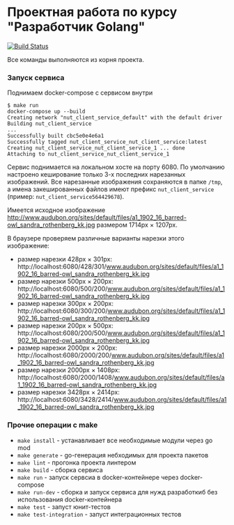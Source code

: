 # Проектная работа по курсу "Разработчик Golang"
[![Build Status](https://travis-ci.com/andreyAKor/nut_client_service.svg?branch=master)](https://travis-ci.com/andreyAKor/nut_client_service)

Все команды выполняются из корня проекта.

### Запуск сервиса
Поднимаем docker-compose с сервисом внутри
```shell script
$ make run
docker-compose up --build
Creating network "nut_client_service_default" with the default driver
Building nut_client_service
...
Successfully built cbc5e0e4e6a1
Successfully tagged nut_client_service_nut_client_service:latest
Creating nut_client_service_nut_client_service_1 ... done
Attaching to nut_client_service_nut_client_service_1
```

Сервис поднимается на локальном хосте на порту 6080.
По умолчанию настроено кеширование только 3-х последних нарезанных изображений. Все нарезанные изображения сохраняются в папке `/tmp`, а имена закешированных файлов имеют префикс `nut_client_service` (пример: `nut_client_service564429678`).

Имеется исходное изображение http://www.audubon.org/sites/default/files/a1_1902_16_barred-owl_sandra_rothenberg_kk.jpg размером 1714px × 1207px.

В браузере проверяем различные варианты нарезки этого изображение:
- размер нарезки 428px × 301px: http://localhost:6080/428/301/www.audubon.org/sites/default/files/a1_1902_16_barred-owl_sandra_rothenberg_kk.jpg
- размер нарезки 500px × 200px: http://localhost:6080/500/200/www.audubon.org/sites/default/files/a1_1902_16_barred-owl_sandra_rothenberg_kk.jpg
- размер нарезки 300px × 200px: http://localhost:6080/300/200/www.audubon.org/sites/default/files/a1_1902_16_barred-owl_sandra_rothenberg_kk.jpg
- размер нарезки 200px × 500px: http://localhost:6080/200/500/www.audubon.org/sites/default/files/a1_1902_16_barred-owl_sandra_rothenberg_kk.jpg
- размер нарезки 2000px × 200px: http://localhost:6080/2000/200/www.audubon.org/sites/default/files/a1_1902_16_barred-owl_sandra_rothenberg_kk.jpg
- размер нарезки 2000px × 1408px: http://localhost:6080/2000/1408/www.audubon.org/sites/default/files/a1_1902_16_barred-owl_sandra_rothenberg_kk.jpg
- размер нарезки 3428px × 2414px: http://localhost:6080/3428/2414/www.audubon.org/sites/default/files/a1_1902_16_barred-owl_sandra_rothenberg_kk.jpg

### Прочие операции с make
- `make install` - устанавливает все необходимые модули через go mod
- `make generate` - go-генерация небходимых для проекта пакетов
- `make lint` - прогонка проекта линтером
- `make build` - сборка сервиса
- `make run` - запуск сервсиа в docker-контейнере через docker-compose
- `make run-dev` - сборка и запуск сервиса для нужд разработкиб без использования docker-контейнера
- `make test` - запуст юнит-тестов
- `make test-integration` - запуст интеграционных тестов
